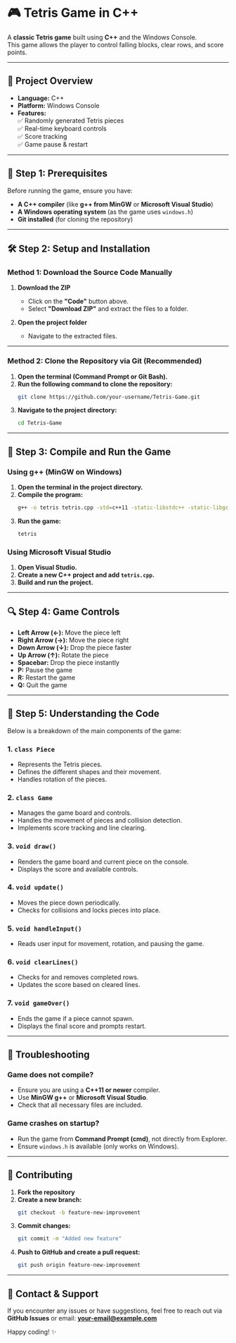 # 🎮 Tetris Game in C++

A **classic Tetris game** built using **C++** and the Windows Console.  
This game allows the player to control falling blocks, clear rows, and score points.  

---

## 📌 **Project Overview**
- **Language:** C++  
- **Platform:** Windows Console  
- **Features:**  
  ✅ Randomly generated Tetris pieces  
  ✅ Real-time keyboard controls  
  ✅ Score tracking  
  ✅ Game pause & restart  

---

## 🚀 **Step 1: Prerequisites**
Before running the game, ensure you have:  

- **A C++ compiler** (like **g++ from MinGW** or **Microsoft Visual Studio**)  
- **A Windows operating system** (as the game uses `windows.h`)  
- **Git installed** (for cloning the repository)  

---

## 🛠 **Step 2: Setup and Installation**

### **Method 1: Download the Source Code Manually**
1. **Download the ZIP**  
   - Click on the **"Code"** button above.  
   - Select **"Download ZIP"** and extract the files to a folder.  

2. **Open the project folder**  
   - Navigate to the extracted files.  

---

### **Method 2: Clone the Repository via Git (Recommended)**
1. **Open the terminal (Command Prompt or Git Bash).**  
2. **Run the following command to clone the repository:**  
   ```sh
   git clone https://github.com/your-username/Tetris-Game.git
   ```
3. **Navigate to the project directory:**  
   ```sh
   cd Tetris-Game
   ```

---

## 🔧 **Step 3: Compile and Run the Game**

### **Using g++ (MinGW on Windows)**
1. **Open the terminal in the project directory.**
2. **Compile the program:**  
   ```sh
   g++ -o tetris tetris.cpp -std=c++11 -static-libstdc++ -static-libgcc
   ```
3. **Run the game:**  
   ```sh
   tetris
   ```

### **Using Microsoft Visual Studio**
1. **Open Visual Studio.**  
2. **Create a new C++ project and add `tetris.cpp`.**  
3. **Build and run the project.**  

---

## 🔍 **Step 4: Game Controls**
- **Left Arrow (←):** Move the piece left  
- **Right Arrow (→):** Move the piece right  
- **Down Arrow (↓):** Drop the piece faster  
- **Up Arrow (↑):** Rotate the piece  
- **Spacebar:** Drop the piece instantly  
- **P:** Pause the game  
- **R:** Restart the game  
- **Q:** Quit the game  

---

## 🔮 **Step 5: Understanding the Code**
Below is a breakdown of the main components of the game:

### **1. `class Piece`**
- Represents the Tetris pieces.
- Defines the different shapes and their movement.
- Handles rotation of the pieces.

### **2. `class Game`**
- Manages the game board and controls.
- Handles the movement of pieces and collision detection.
- Implements score tracking and line clearing.

### **3. `void draw()`**
- Renders the game board and current piece on the console.
- Displays the score and available controls.

### **4. `void update()`**
- Moves the piece down periodically.
- Checks for collisions and locks pieces into place.

### **5. `void handleInput()`**
- Reads user input for movement, rotation, and pausing the game.

### **6. `void clearLines()`**
- Checks for and removes completed rows.
- Updates the score based on cleared lines.

### **7. `void gameOver()`**
- Ends the game if a piece cannot spawn.
- Displays the final score and prompts restart.

---

## 🔧 **Troubleshooting**

### **Game does not compile?**
- Ensure you are using a **C++11 or newer** compiler.
- Use **MinGW g++** or **Microsoft Visual Studio**.
- Check that all necessary files are included.

### **Game crashes on startup?**
- Run the game from **Command Prompt (cmd)**, not directly from Explorer.
- Ensure `windows.h` is available (only works on Windows).

---

## 💪 **Contributing**
1. **Fork the repository**
2. **Create a new branch:**  
   ```sh
   git checkout -b feature-new-improvement
   ```
3. **Commit changes:**  
   ```sh
   git commit -m "Added new feature"
   ```
4. **Push to GitHub and create a pull request:**  
   ```sh
   git push origin feature-new-improvement
   ```

---

## 💌 **Contact & Support**
If you encounter any issues or have suggestions, feel free to reach out via **GitHub Issues** or email: **your-email@example.com**  

Happy coding! ✨

